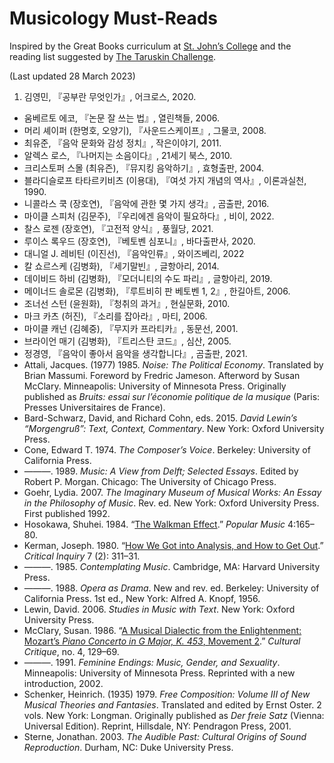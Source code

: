 # Musicology Must-Reads

Inspired by the Great Books curriculum at [St. John’s College](https://www.sjc.edu/academic-programs/undergraduate/great-books-reading-list) and the reading list suggested by [The Taruskin Challenge](https://taruskinchallenge.wordpress.com/musicology-must-reads-2/). 

(Last updated 28 March 2023)

1. 김영민, 『공부란 무엇인가』, 어크로스, 2020.
* 움베르토 에코, 『논문 잘 쓰는 법』, 열린책들, 2006.
* 머리 셰이퍼 (한명호, 오양기), 『사운드스케이프』, 그물코, 2008. 
* 최유준, 『음악 문화와 감성 정치』, 작은이야기, 2011.
* 알렉스 로스, 『나머지는 소음이다』, 21세기 북스, 2010.
* 크리스토퍼 스몰 (최유즌), 『뮤지킹 음악하기』, 효형출판, 2004.
* 블라디슬로프 타타르키비츠 (이용대), 『여섯 가지 개념의 역사』, 이론과실천, 1990.
* 니콜라스 쿡 (장호연), 『음악에 관한 몇 가지 생각』, 곰출판, 2016. 
* 마이클 스피처 (김문주), 『우리에겐 음악이 필요하다』, 비이, 2022.
* 찰스 로젠 (장호연), 『고전적 양식』, 풍월당, 2021.
* 루이스 록우드 (장호연), 『베토벤 심포니』, 바다출판사, 2020. 
* 대니얼 J. 레비틴 (이진선), 『음악인류』, 와이즈베리, 2022
* 칼 쇼르스케 (김병화), 『세기말빈』, 글항아리, 2014.
* 데이비드 하비 (김병화), 『모더니티의 수도 파리』, 글항아리, 2019.
* 메이너드 솔로몬 (김병화), 『루트비히 판 베토벤 1, 2』, 한길아트, 2006.
* 조너선 스턴 (윤원화), 『청취의 과거』, 현실문화, 2010.
* 마크 카츠 (허진), 『소리를 잡아라』, 마티, 2006.
* 마이클 캐넌 (김혜중), 『무지카 프라티카』, 동문선, 2001. 
* 브라이언 매기 (김병화), 『트리스탄 코드』, 심산, 2005. 
* 정경영, 『음악이 좋아서 음악을 생각합니다』, 곰출판, 2021.
* Attali, Jacques. (1977) 1985. *Noise: The Political Economy*. Translated by Brian Massumi. Foreword by Fredric Jameson. Afterword by Susan McClary. Minneapolis: University of Minnesota Press. Originally published as *Bruits: essai sur l’économie politique de la musique* (Paris: Presses Universitaires de France).
* Bard-Schwarz, David, and Richard Cohn, eds. 2015. *David Lewin’s “Morgengruß”: Text, Context, Commentary*. New York: Oxford University Press.
* Cone, Edward T. 1974. *The Composer’s Voice*. Berkeley: University of California Press.
* ———. 1989. *Music: A View from Delft; Selected Essays*. Edited by Robert P. Morgan. Chicago: The University of Chicago Press.
* Goehr, Lydia. 2007. *The Imaginary Museum of Musical Works: An Essay in the Philosophy of Music*. Rev. ed. New York: Oxford University Press. First published 1992.
* Hosokawa, Shuhei. 1984. “[The Walkman Effect](http://www.jstor.org/stable/853362).” *Popular Music* 4:165–80.
* Kerman, Joseph. 1980. “[How We Got into Analysis, and How to Get Out](http://www.jstor.org/stable/1343130).” *Critical Inquiry* 7 (2): 311–31.
* ———. 1985. *Contemplating Music*. Cambridge, MA: Harvard University Press.
* ———. 1988. *Opera as Drama*. New and rev. ed. Berkeley: University of California Press. 1st ed., New York: Alfred A. Knopf, 1956.
* Lewin, David. 2006. *Studies in Music with Text*. New York: Oxford University Press.
* McClary, Susan. 1986. “[A Musical Dialectic from the Enlightenment: Mozart’s *Piano Concerto in G Major, K. 453*, Movement 2](http://www.jstor.org/stable/1354338).” *Cultural Critique*, no. 4, 129–69.
* ———. 1991. *Feminine Endings: Music, Gender, and Sexuality*. Minneapolis: University of Minnesota Press. Reprinted with a new introduction, 2002.
* Schenker, Heinrich. (1935) 1979. *Free Composition: Volume III of New Musical Theories and Fantasies*. Translated and edited by Ernst Oster. 2 vols. New York: Longman. Originally published as *Der freie Satz* (Vienna: Universal Edition). Reprint, Hillsdale, NY: Pendragon Press, 2001.
* Sterne, Jonathan. 2003. *The Audible Past: Cultural Origins of Sound Reproduction*. Durham, NC: Duke University Press.